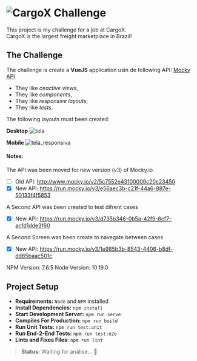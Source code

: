 # ![CargoX](https://raw.githubusercontent.com/riversofficial/cargox-challenge/main/src/assets/logo.png) Challenge
This project is my challenge for a job at CargoX.  
CargoX is the largest freight marketplace in Brazil!  

## The Challenge
The challenge is create a **VueJS** application usin de following API: [Mocky API](http://www.mocky.io/v2/5c7552e43100009c20c23450)
- They like _ceactive views_,  
- They like _components_,  
- They like _responsive layouts_,  
- They like _tests_.  

The following layouts must been created:  

**Desktop**
![tela](https://user-images.githubusercontent.com/234173/53424507-17f6ce00-39c2-11e9-945e-766d1961b4ac.png)  

**Mobile**
![tela_responsiva](https://user-images.githubusercontent.com/234173/53424574-2e048e80-39c2-11e9-9972-2c613bf0de73.png)  

#### Notes:
The API was been moved for new version (v3) of Mocky.io
- [ ] Old API: <http://www.mocky.io/v2/5c7552e43100009c20c23450>
- [x] New API: <https://run.mocky.io/v3/e56aec3b-c21f-44a6-887e-50133f4f5853>
  
A Second API was been created to test difrent cases
- [x] New API: <https://run.mocky.io/v3/d735b346-0b5a-42f9-8cf7-acfd1dde3f60>
  
A Second Screen was been create to navegate between cases
- [x] New API: <https://run.mocky.io/v3/1e985b3b-8543-4406-b8df-dd65baac501c>

NPM Version: 7.6.5
Node Version: 10.19.0

## Project Setup
- **Requirements:** `Node` and `NPM` installed  
- **Install Dependencies:** `npm install`  
- **Start Development Server:** `npm run serve`  
- **Compiles For Production:** `npm run build`  
- **Run Unit Tests:** `npm run test:unit`
- **Run End-2-End Tests:** `npm run test:e2e`  
- **Lints and Fixes Files**: `npm run lint`   

> **Status:** Waiting for análise... :truck:
